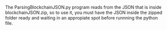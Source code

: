 The ParsingBlockchainJSON.py program reads from the JSON that is inside blockchainJSON.zip, so to use it, you must have the JSON inside the zipped 
folder ready and waiting in an appropiate spot before runnning the python file.

